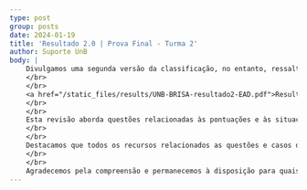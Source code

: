 ```yaml
---
type: post
group: posts
date: 2024-01-19
title: 'Resultado 2.0 | Prova Final - Turma 2'
author: Suporte UnB
body: |
    Divulgamos uma segunda versão da classificação, no entanto, ressaltamos que a versão final ainda está em processo de elaboração.
    </br>
    </br>
    <a href="/static_files/results/UNB-BRISA-resultado2-EAD.pdf">Resultado 2.0</a>
    </br>
    </br>
    Esta revisão aborda questões relacionadas às pontuações e às situações de desclassificação de participantes que não concluíram os cursos. Além disso, a nova versão promove correções na pontuação final, visando assegurar maior precisão e justiça no processo de avaliação.
    </br>
    </br>
    Destacamos que todos os recursos relacionados as questões e casos de participantes que não puderam realizar a prova foram encaminhados ao suporte da BRISA. Estamos empenhados em resolver eventuais problemas e garantir a transparência e integridade do processo.
    </br>
    </br>
    Agradecemos pela compreensão e permanecemos à disposição para quaisquer esclarecimentos adicionais.
---
```

